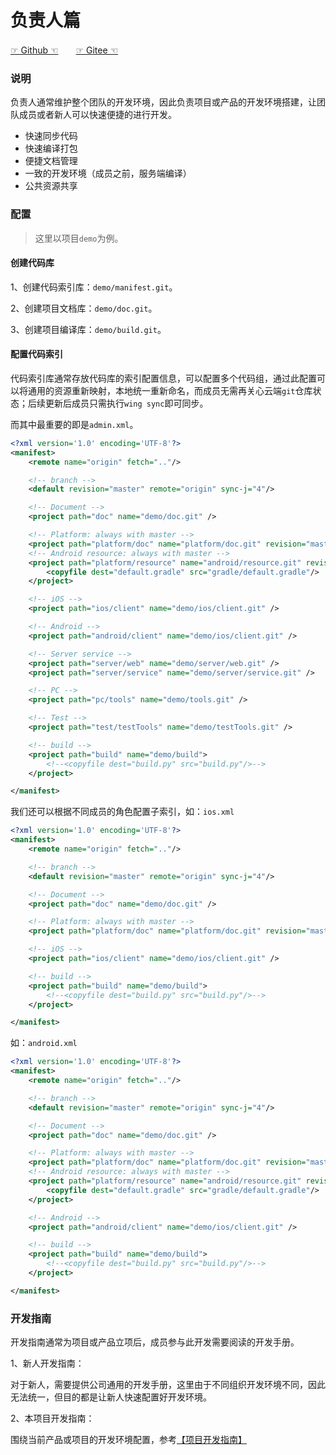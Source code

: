 # 负责人篇

[☞ Github ☜](https://www.github.com/iofomo/wing)　　[☞ Gitee ☜](https://www.gitee.com/iofomo/wing)

### 说明

负责人通常维护整个团队的开发环境，因此负责项目或产品的开发环境搭建，让团队成员或者新人可以快速便捷的进行开发。

-   快速同步代码
-   快速编译打包
-   便捷文档管理
-   一致的开发环境（成员之前，服务端编译）
-   公共资源共享

### 配置

>这里以项目`demo`为例。

#### 创建代码库

1、创建代码索引库：`demo/manifest.git`。

2、创建项目文档库：`demo/doc.git`。

3、创建项目编译库：`demo/build.git`。

#### 配置代码索引

代码索引库通常存放代码库的索引配置信息，可以配置多个代码组，通过此配置可以将通用的资源重新映射，本地统一重新命名，而成员无需再关心云端`git`仓库状态；后续更新后成员只需执行`wing sync`即可同步。

而其中最重要的即是`admin.xml`。

```xml
<?xml version='1.0' encoding='UTF-8'?>
<manifest>
    <remote name="origin" fetch=".."/>

    <!-- branch -->
    <default revision="master" remote="origin" sync-j="4"/>

    <!-- Document -->
    <project path="doc" name="demo/doc.git" />

    <!-- Platform: always with master -->
    <project path="platform/doc" name="platform/doc.git" revision="master" />
    <!-- Android resource: always with master -->
    <project path="platform/resource" name="android/resource.git" revision="master" >
        <copyfile dest="default.gradle" src="gradle/default.gradle"/>
    </project>

    <!-- iOS -->
    <project path="ios/client" name="demo/ios/client.git" />

    <!-- Android -->
    <project path="android/client" name="demo/ios/client.git" />

    <!-- Server service -->
    <project path="server/web" name="demo/server/web.git" />
    <project path="server/service" name="demo/server/service.git" />

    <!-- PC -->
    <project path="pc/tools" name="demo/tools.git" />

    <!-- Test -->
    <project path="test/testTools" name="demo/testTools.git" />

    <!-- build -->
    <project path="build" name="demo/build">
        <!--<copyfile dest="build.py" src="build.py"/>-->
    </project>

</manifest>
```

我们还可以根据不同成员的角色配置子索引，如：`ios.xml`

```xml
<?xml version='1.0' encoding='UTF-8'?>
<manifest>
    <remote name="origin" fetch=".."/>

    <!-- branch -->
    <default revision="master" remote="origin" sync-j="4"/>

    <!-- Document -->
    <project path="doc" name="demo/doc.git" />

    <!-- Platform: always with master -->
    <project path="platform/doc" name="platform/doc.git" revision="master" />

    <!-- iOS -->
    <project path="ios/client" name="demo/ios/client.git" />

    <!-- build -->
    <project path="build" name="demo/build">
        <!--<copyfile dest="build.py" src="build.py"/>-->
    </project>

</manifest>
```

如：`android.xml`

```xml
<?xml version='1.0' encoding='UTF-8'?>
<manifest>
    <remote name="origin" fetch=".."/>

    <!-- branch -->
    <default revision="master" remote="origin" sync-j="4"/>

    <!-- Document -->
    <project path="doc" name="demo/doc.git" />

    <!-- Platform: always with master -->
    <project path="platform/doc" name="platform/doc.git" revision="master" />
    <!-- Android resource: always with master -->
    <project path="platform/resource" name="android/resource.git" revision="master" >
        <copyfile dest="default.gradle" src="gradle/default.gradle"/>
    </project>

    <!-- Android -->
    <project path="android/client" name="demo/ios/client.git" />

    <!-- build -->
    <project path="build" name="demo/build">
        <!--<copyfile dest="build.py" src="build.py"/>-->
    </project>

</manifest>
```

### 开发指南

开发指南通常为项目或产品立项后，成员参与此开发需要阅读的开发手册。

1、新人开发指南：

对于新人，需要提供公司通用的开发手册，这里由于不同组织开发环境不同，因此无法统一，但目的都是让新人快速配置好开发环境。

2、本项目开发指南：

围绕当前产品或项目的开发环境配置，参考[【项目开发指南】](./readme-developer)
